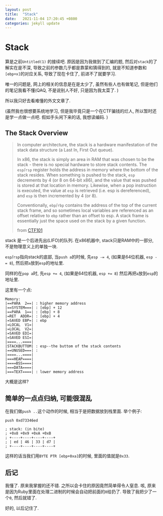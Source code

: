 ```yaml
---
layout: post
title:  "Stack"
date:   2021-11-04 17:20:45 +0800
categories: jekyll update
---
```

# Stack
算是之前`Untitled(1)` 的接续吧. 原因是因为我做到了汇编的题, 
然后对`stack`的了解实在是不深, 
导致之前的参数几乎都是靠蒙和猜得到的, 就是不知道参数和
`[ebp+x]`的对应关系, 导致了现在卡住了, 前进不了就要学习. 

唯一的问题是, 网上的相关的信息是在是太少了, 虽然有些人也有做笔记, 
但是他们的笔记我看不懂(QAQ, 不是说别人不好, 只是因为我太菜了. )

所以我只好去看难懂的外文文章了. 

(虽然我也很想要系统地学习, 但是我毕竟只是一个在CTF骗钱的烂人, 
所以暂时还是学一点做一点吧. 假如手头闲下来的话, 我想读编码. )

## The Stack Overview
> In computer architecture, the stack is a hardware 
> manifestation of the stack data structure 
> (a Last In, First Out queue).
> 
> In x86, the stack is simply an area in RAM 
> that was chosen to be the stack - 
> there is no special hardware to store stack contents. 
> The `esp`/`rsp` register holds the address in memory 
> where the bottom of the stack resides. 
> When something is pushed to the stack, 
> `esp` decrements by 4 (or 8 on 64-bit x86), 
> and the value that was pushed is stored 
> at that location in memory. Likewise, 
> when a pop instruction is executed, 
> the value at `esp` is retrieved 
> (i.e. esp is dereferenced), 
> and `esp` is then incremented by 4 (or 8).
> 
> Conventionally, `ebp`/`rbp` contains the address of 
> the top of the current stack frame, 
> and so sometimes local variables are referenced 
> as an offset relative to `ebp` 
> rather than an offset to esp. 
> A stack frame is essentially just the space 
> used on the stack by a given function.
> 
>  from [CTF101](https://ctf101.org/binary-exploitation/what-is-the-stack/)

stack 是一个后进先出(LIFO)的队列. 在x86机器中, 
stack只是RAM中的一部分, 不是物理意义上的单独一块. 

`esp`/`rsp`指向stack的底部, 当`push a`的时候, 先`esp -= 4`, 
(如果是64位机器, `esp -= 8`), 然后把`a`放到`esp`的地址里. 

同样的在`pop a`时, 先`esp += 4`, (如果是64位机器, `esp += 8`)
然后再把`a`放到`esp`的地址里.

这里有一个点: 

```
Memory: 
|==PARA  2==| : higher memory address
|==SYSTEM===| : [ebp] + 12
|==PARA  1==| : [ebp] + 8
|=RET  ADDR=| : [ebp] + 4
|=SAVED EBP=| : ebp
|=LOCAL  V1=|
|=LOCAL  V2=|
|=SAVED EDI=|
|=SAVED ESI=|
|====...====|
|STACKBUTTOM| : esp--the buttom of the stack contents
|==UNUSED===| : 
|====...====|
|===HEAP====|
|====BSS====|
|===DATA====|
|===TEXT====| : lower memory address
```

大概是这样? 

## 简单的一点点归纳, 可能很混乱
在我们做`push ..`这个动作的时候, 相当于是把数据放到栈里面. 
举个例子: 
```
push 0xd73346ed

; stack: (in bite)
; +0x8 +0x9 +0xA +0xB 
; +----+----+----+----+
; | ed | 46 | 33 | d7 |
; +----+----+----+----+
```
这样的话当我们用`BYTE PTR [ebp+0xa]`的时候, 里面的值就是`0x33`. 

## 后记
我懂了. 原来我掌握的还不错. 之所以会卡住的原因竟然简单得令人窒息. 
咳, 原来是因为Ruby里面在处理二进制的时候会自动把前面的`0`给扔了. 
导致了我把少了一个`0`, 然后就错了. 

好的, 以后记住了.
